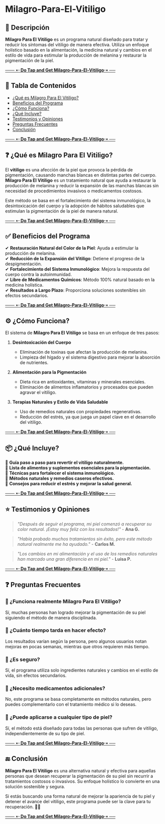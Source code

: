 # Milagro-Para-El-Vitiligo

## 📌 Descripción

**Milagro Para El Vitiligo** es un programa natural diseñado para tratar y reducir los síntomas del vitiligo de manera efectiva. Utiliza un enfoque holístico basado en la alimentación, la medicina natural y cambios en el estilo de vida para estimular la producción de melanina y restaurar la pigmentación de la piel.

**[─── ⋆⋅ Do Tap and Get Milagro-Para-El-Vitiligo⋅⋆ ──](https://trust.tg24shop.com/milagro-para-el-vitiligo/)**

## 📖 Tabla de Contenidos

- [¿Qué es Milagro Para El Vitiligo?](#qué-es-milagro-para-el-vitiligo)
- [Beneficios del Programa](#beneficios-del-programa)
- [¿Cómo Funciona?](#cómo-funciona)
- [¿Qué Incluye?](#qué-incluye)
- [Testimonios y Opiniones](#testimonios-y-opiniones)
- [Preguntas Frecuentes](#preguntas-frecuentes)
- [Conclusión](#conclusión)

**[─── ⋆⋅ Do Tap and Get Milagro-Para-El-Vitiligo⋅⋆ ──](https://trust.tg24shop.com/milagro-para-el-vitiligo/)**

## ❓ ¿Qué es Milagro Para El Vitiligo?

El **vitiligo** es una afección de la piel que provoca la pérdida de pigmentación, causando manchas blancas en distintas partes del cuerpo. **Milagro Para El Vitiligo** es un tratamiento natural que ayuda a restaurar la producción de melanina y reducir la expansión de las manchas blancas sin necesidad de procedimientos invasivos o medicamentos costosos.

Este método se basa en el fortalecimiento del sistema inmunológico, la desintoxicación del cuerpo y la adopción de hábitos saludables que estimulan la pigmentación de la piel de manera natural.

**[─── ⋆⋅ Do Tap and Get Milagro-Para-El-Vitiligo⋅⋆ ──](https://trust.tg24shop.com/milagro-para-el-vitiligo/)**

## ✅ Beneficios del Programa

✔ **Restauración Natural del Color de la Piel**: Ayuda a estimular la producción de melanina.  
✔ **Reducción de la Expansión del Vitiligo**: Detiene el progreso de la despigmentación.  
✔ **Fortalecimiento del Sistema Inmunológico**: Mejora la respuesta del cuerpo contra la autoinmunidad.  
✔ **Libre de Medicamentos Químicos**: Método 100% natural basado en la medicina holística.  
✔ **Resultados a Largo Plazo**: Proporciona soluciones sostenibles sin efectos secundarios.  

**[─── ⋆⋅ Do Tap and Get Milagro-Para-El-Vitiligo⋅⋆ ──](https://trust.tg24shop.com/milagro-para-el-vitiligo/)**

## ⚙ ¿Cómo Funciona?

El sistema de **Milagro Para El Vitiligo** se basa en un enfoque de tres pasos:

1. **Desintoxicación del Cuerpo**  
   - Eliminación de toxinas que afectan la producción de melanina.  
   - Limpieza del hígado y el sistema digestivo para mejorar la absorción de nutrientes.  

2. **Alimentación para la Pigmentación**  
   - Dieta rica en antioxidantes, vitaminas y minerales esenciales.  
   - Eliminación de alimentos inflamatorios y procesados que pueden agravar el vitiligo.  

3. **Terapias Naturales y Estilo de Vida Saludable**  
   - Uso de remedios naturales con propiedades regenerativas.  
   - Reducción del estrés, ya que juega un papel clave en el desarrollo del vitiligo.  

**[─── ⋆⋅ Do Tap and Get Milagro-Para-El-Vitiligo⋅⋆ ──](https://trust.tg24shop.com/milagro-para-el-vitiligo/)**

## 📦 ¿Qué Incluye?

🔹 **Guía paso a paso para revertir el vitiligo naturalmente.**  
🔹 **Lista de alimentos y suplementos esenciales para la pigmentación.**  
🔹 **Técnicas para fortalecer el sistema inmunológico.**  
🔹 **Métodos naturales y remedios caseros efectivos.**  
🔹 **Consejos para reducir el estrés y mejorar la salud general.**  

**[─── ⋆⋅ Do Tap and Get Milagro-Para-El-Vitiligo⋅⋆ ──](https://trust.tg24shop.com/milagro-para-el-vitiligo/)**

## ⭐ Testimonios y Opiniones

> *"Después de seguir el programa, mi piel comenzó a recuperar su color natural. ¡Estoy muy feliz con los resultados!"* - **Ana G.**  

> *"Había probado muchos tratamientos sin éxito, pero este método natural realmente me ha ayudado."* - **Carlos M.**  

> *"Los cambios en mi alimentación y el uso de los remedios naturales han marcado una gran diferencia en mi piel."* - **Luisa P.**  

**[─── ⋆⋅ Do Tap and Get Milagro-Para-El-Vitiligo⋅⋆ ──](https://trust.tg24shop.com/milagro-para-el-vitiligo/)**

## ❓ Preguntas Frecuentes

### 📌 ¿Funciona realmente Milagro Para El Vitiligo?
Sí, muchas personas han logrado mejorar la pigmentación de su piel siguiendo el método de manera disciplinada.

### 📌 ¿Cuánto tiempo tarda en hacer efecto?
Los resultados varían según la persona, pero algunos usuarios notan mejoras en pocas semanas, mientras que otros requieren más tiempo.

### 📌 ¿Es seguro?
Sí, el programa utiliza solo ingredientes naturales y cambios en el estilo de vida, sin efectos secundarios.

### 📌 ¿Necesito medicamentos adicionales?
No, este programa se basa completamente en métodos naturales, pero puedes complementarlo con el tratamiento médico si lo deseas.

### 📌 ¿Puede aplicarse a cualquier tipo de piel?
Sí, el método está diseñado para todas las personas que sufren de vitiligo, independientemente de su tipo de piel.

**[─── ⋆⋅ Do Tap and Get Milagro-Para-El-Vitiligo⋅⋆ ──](https://trust.tg24shop.com/milagro-para-el-vitiligo/)**

## 🔚 Conclusión

**Milagro Para El Vitiligo** es una alternativa natural y efectiva para aquellas personas que desean recuperar la pigmentación de su piel sin recurrir a tratamientos costosos o invasivos. Su enfoque holístico lo convierte en una solución sostenible y segura.

Si estás buscando una forma natural de mejorar la apariencia de tu piel y detener el avance del vitiligo, este programa puede ser la clave para tu recuperación. 🌿✨


**[─── ⋆⋅ Do Tap and Get Milagro-Para-El-Vitiligo⋅⋆ ──](https://trust.tg24shop.com/milagro-para-el-vitiligo/)**

